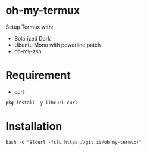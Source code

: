 # oh-my-termux

Setup Termux with:

 - Solarized Dark
 - Ubuntu Mono with powerline patch
 - oh-my-zsh

# Requirement
- curl

```
pkg install -y libcurl curl
```

# Installation

```
bash -c "$(curl -fsSL https://git.io/oh-my-termux)"
```
